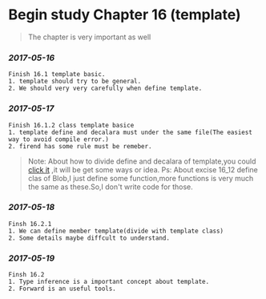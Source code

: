 Begin study Chapter 16 (template)
=======================================
> The chapter is very important as well

### *2017-05-16*
	Finish 16.1 template basic.
	1. template should try to be general.
	2. We should very very carefully when define template.
	
### *2017-05-17*
	Finish 16.1.2 class template basice
	1. template define and decalara must under the same file(The easiest way to avoid compile error.)
	2. firend has some rule must be remeber.

> Note: About how to divide define and decalara of template,you could [click it](http://www.jianshu.com/p/3a7a41d46645) ,it will be get some ways or idea.
> Ps: About excise 16_12 define clas of Blob,I just define some function,more functions is very much the same as these.So,I don't write code for those.

### *2017-05-18*
	Finsh 16.2.1
	1. We can define member template(divide with template class)
	2. Some details maybe diffcult to understand.

### *2017-05-19*
	Finsh 16.2
	1. Type inference is a important concept about template.
	2. Forward is an useful tools. 



